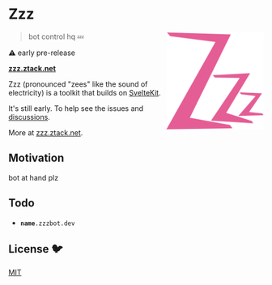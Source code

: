 # Zzz

[<img src="/static/logo.svg" alt="three sleepy z's" align="right" width="192" height="192">](https://zzz.ztack.net/)

> bot control hq 💤

⚠️ early pre-release

**[zzz.ztack.net](https://zzz.ztack.net/)**

Zzz (pronounced "zees" like the sound of electricity)
is a toolkit that builds on [SvelteKit](https://kit.svelte.dev/).

It's still early. To help see the issues
and [discussions](https://github.com/ryanatkn/zzz/discussions).

More at [zzz.ztack.net](https://zzz.ztack.net/).

## Motivation

bot at hand plz

## Todo

- <code>**name**.zzzbot.dev</code>

## License 🐦

[MIT](LICENSE)
